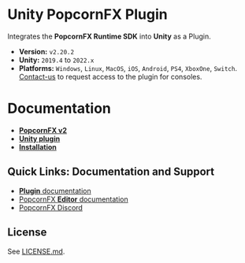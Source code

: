 # Unity PopcornFX Plugin

Integrates the **PopcornFX Runtime SDK** into **Unity** as a Plugin.
* **Version:** `v2.20.2`
* **Unity:** `2019.4` to `2022.x`
* **Platforms:** `Windows`, `Linux`, `MacOS`, `iOS`, `Android`, `PS4`, `XboxOne`, `Switch`. 
[Contact-us](https://www.popcornfx.com/contact-popcornfx/) to request access to the plugin for consoles.

# Documentation
* **[PopcornFX v2](https://www.popcornfx.com/docs/popcornfx-v2)**
* **[Unity plugin](https://www.popcornfx.com/docs/popcornfx-v2/plugins/unity-plugin/)**
* **[Installation](https://www.popcornfx.com/docs/popcornfx-v2/plugins/unity-plugin/plugin-installation/)**

## Quick Links: Documentation and Support

* [**Plugin** documentation](https://www.popcornfx.com/docs/popcornfx-v2/plugins/unity-plugin/)
* [PopcornFX **Editor** documentation](https://www.popcornfx.com/docs/popcornfx-v2/)
* [PopcornFX Discord](https://discord.gg/4ka27cVrsf)

## License

See [LICENSE.md](./LICENSE.md).
